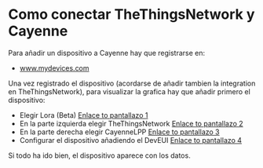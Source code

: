 # Como conectar TheThingsNetwork y Cayenne

Para añadir un dispositivo a Cayenne hay que registrarse en:
- www.mydevices.com

Una vez registrado el dispositivo (acordarse de añadir tambien la integration en TheThingsNetwork), para visualizar la grafica hay que añadir primero el dispositivo:

- Elegir Lora (Beta) [Enlace to pantallazo 1](Shot1.png)
- En la parte izquierda elegir TheThingsNetwork [Enlace to pantallazo 2](Shot2.png)
- En la parte derecha elegir CayenneLPP [Enlace to pantallazo 3](Shot3.png)
- Configurar el dispositivo añadiendo el DevEUI [Enlace to pantallazo 4](Shot4.png)

Si todo ha ido bien, el dispositivo aparece con los datos.

